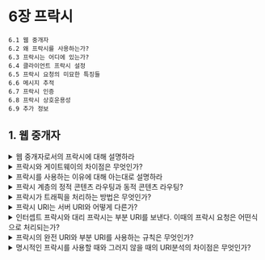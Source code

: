 # 6장 프락시

```
6.1 웹 중개자
6.2 왜 프락시를 사용하는가?
6.3 프락시는 어디에 있는가?
6.4 클라이언트 프락시 설정
6.5 프락시 요청의 미묘한 특징들
6.6 메시지 추적
6.7 프락시 인증
6.8 프락시 상호운용성
6.9 추가 정보
```

## 1. 웹 중개자

<details>
  <summary>웹 중개자로서의 프락시에 대해 설명하라</summary>

- 웹/http 프락시 서버는 서버이자 클라이언트이다.
- 즉, 요청을 서버로 보내는 것과 동시에 요청에 대한 응답을 받는다.
- 하지만 트랜잭션을 마무리하는 것이 클라이언트라는 점은 변하지 않는다.
- 하나의 클라이언트만을 위한 **개인 프락시**와 여러 클라이언트를 위한 **공용 프락시**가 있다.
</details>

<details>
  <summary>프락시와 게이트웨이의 차이점은 무엇인가?</summary>

- 프락시는 같은 프로토콜을 사용하는 둘 이상의 앱을 연결하고, 게이트웨이는 다른 프로토콜을 사용하는 둘 이상의 앱을 연결한다.
</details>

<details>
  <summary>프락시를 사용하는 이유에 대해 아는대로 설명하라</summary>

- 어린이 필터
- 문서 접근 제어자
- 보안 방화벽
- 웹 캐시
- 대리(리버스) 프락시
- 콘텐츠 라우터
- 트랜스코더
- 익명화 프락시
</details>

<details>
  <summary>프락시 계층의 정적 콘텐츠 라우팅과 동적 콘텐츠 라우팅?</summary>

- 정적: 프락시 서버들은 항상 부모와 자식의 관계를 갖고, 인바운드(서버에 가까운 쪽)를 부모, 아웃바운드(클라이언트에 가까운 쪽)을 자식이라고 부른다.
- 동적: 부모 선택은 부하 균형(부모들의 작업량), 지리적 인접성, 프로토콜/타입(URI에 근거), 유료 서비스 등에 따라 라우팅할 수 있다.
</details>

<details>
  <summary>프락시가 트래픽을 처리하는 방법은 무엇인가?</summary>

- 클라이언트를 수정한다.
  - 수동설정, 브라우저 배포시 기본 설정, 프락시 자동 설정(PAC), WPAD프락시 발견(PAC파일을 자동으로 찾아주는 알고리즘)
- 네트워크를 수정한다. => 인터셉트 프락시
- DNS이름공간을 수정한다.
- 웹 서버를 수정한다.

</details>

<details>
  <summary>프락시 URI는 서버 URI와 어떻게 다른가?</summary>

- 서버 요청시: 클라이언트가 프락시를 사용하지 않도록 설정시 **부분 URI**를 보낸다.
- 프락시 요청시: 클라이언트가 프락시를 사용하도록 설정시 **스킴, 호스트(및 포트번호)를 포함한 완전한 URI**를 보낸다.

</details>

<details>
  <summary>인터셉트 프락시와 대리 프락시는 부분 URI를 보낸다. 이때의 프락시 요청은 어떤식으로 처리되는가?</summary>

- 대리 프락시 자체가 서버의 호스트명과 아이피 주소를 사용해 서버를 대체하는 프락시 서버다.
- 인터셉트 프락시는 클라이언트에서 서버로 가는 트래픽을 가로채기 때문에, 서버로 보내는 부분의 URI를 얻을 수 있다.

</details>

<details>
  <summary>프락시의 완전 URI와 부분 URI를 사용하는 규칙은 무엇인가?</summary>

- 완전 URI가 주어졌다면, 그것을 사용한다.
- 부분 URI가 주어졌고 Host헤더가 있으면, Host헤더를 이용해 서버의 이름(호스트)과 포트 번호를 알아낸다.
- 부분 URI가 주어졌으나 Host헤더가 없으면, 다음의 방법으로 원 서버를 알아낸다.
  - 대리 프락시의 경우, 프락시에 실제 서버의 주소와 포트 번호가 설정되어있다.
  - 인터셉트 프락시의 경우, 가로챘던 트래픽을 받았고 프락시가 원 IP주소와 포트번호를 사용할 수 있도록 해두었다면, 그 IP주소와 포트번호를 사용할 수 있다.

</details>

<details>
  <summary>명시적인 프락시를 사용할 때와 그러지 않을 때의 URI분석의 차이점은 무엇인가?</summary>

- (공통) 사용자가 'abc'를 입력한다.
- 명시적인 프락시를 사용하는 경우
  - 프락시가 명시적으로 설정되었으므로 브라우저는 부분 호스트 명을 자동확장하지 않는다. 브라우저는 DNS를 통해 프락시 서버를 찾는다. 이것은 성공하여 프락시 서버의 ip주소를 얻는다.
  - 브라우저는 프락시에 접속하려고 시도하며, 이것은 성공하여 커넥션이 맺어진다.
- 명시적인 프락시를 사용하지 않는 경우
  - 브라우저는 DNS를 통해 호스트 'abc'를 찾아본다. 이것은 실패한다.
  - 브라우저는 호스트명을 자동으로 확장한 후, DNS에 'www.abc.com'의 주소 분해를 요청한다. 이것은 성공한다.
- (공통) 브라우저는 http요청을 보낸다.

</details>

